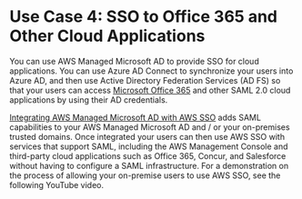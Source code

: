 # Use Case 4: SSO to Office 365 and Other Cloud Applications<a name="usecase4"></a>

You can use AWS Managed Microsoft AD to provide SSO for cloud applications\. You can use Azure AD Connect to synchronize your users into Azure AD, and then use Active Directory Federation Services \(AD FS\) so that your users can access [Microsoft Office 365](https://aws.amazon.com/blogs/security/how-to-enable-your-users-to-access-office-365-with-aws-microsoft-active-directory-credentials/) and other SAML 2\.0 cloud applications by using their AD credentials\.

[Integrating AWS Managed Microsoft AD with AWS SSO](https://docs.aws.amazon.com/singlesignon/latest/userguide/manage-your-identity-source-ad.html) adds SAML capabilities to your AWS Managed Microsoft AD and / or your on\-premises trusted domains\. Once integrated your users can then use AWS SSO with services that support SAML, including the AWS Management Console and third\-party cloud applications such as Office 365, Concur, and Salesforce without having to configure a SAML infrastructure\. For a demonstration on the process of allowing your on\-premise users to use AWS SSO, see the following YouTube video\.

